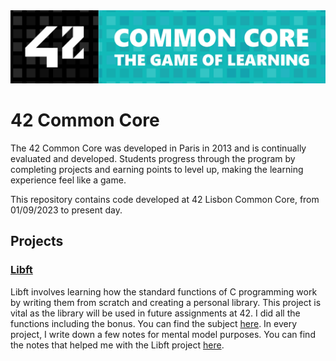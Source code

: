 <img src="https://github.com/jotavare/jotavare/blob/main/42/banners/piscine_and_common_core/github_piscine_and_common_core_banner_common_core.png" style="max-width: 100%;"/> 

# 42 Common Core

The 42 Common Core was developed in Paris in 2013 and is continually evaluated and developed. Students progress through the program by completing projects and earning points to level up, making the learning experience feel like a game.

This repository contains code developed at 42 Lisbon Common Core, from 01/09/2023 to present day.

## Projects

### [Libft](https://github.com/AndrePatchy/42-common_core/tree/main/Libft)
Libft involves learning how the standard functions of C programming work by writing them from scratch and creating a personal library. This project is vital as the library will be used in future assignments at 42. I did all the functions including the bonus. You can find the subject [here](https://github.com/AndrePatchy/42-common_core/blob/main/Libft/Subject/en_subject_libft.pdf). 
In every project, I write down a few notes for mental model purposes. You can find the notes that helped me with the Libft project [here](https://github.com/AndrePatchy/42-common_core/blob/main/Libft/Support.txt).
